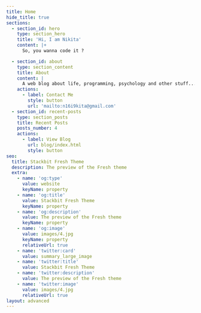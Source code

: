 ```yaml
---
title: Home
hide_title: true
sections:
  - section_id: hero
    type: section_hero
    title: 'Hi, I am Nikita'
    content: |+
      So, you wanna code it ?

  - section_id: about
    type: section_content
    title: About
    content: |
      A web blog about life, programming, psychology and other stuff....
    actions:
      - label: Contact Me
        style: button
        url: 'mailto:n16i9kita@gmail.com'
  - section_id: recent-posts
    type: section_posts
    title: Recent Posts
    posts_number: 4
    actions:
      - label: View Blog
        url: blog/index.html
        style: button
seo:
  title: Stackbit Fresh Theme
  description: The preview of the Fresh theme
  extra:
    - name: 'og:type'
      value: website
      keyName: property
    - name: 'og:title'
      value: Stackbit Fresh Theme
      keyName: property
    - name: 'og:description'
      value: The preview of the Fresh theme
      keyName: property
    - name: 'og:image'
      value: images/4.jpg
      keyName: property
      relativeUrl: true
    - name: 'twitter:card'
      value: summary_large_image
    - name: 'twitter:title'
      value: Stackbit Fresh Theme
    - name: 'twitter:description'
      value: The preview of the Fresh theme
    - name: 'twitter:image'
      value: images/4.jpg
      relativeUrl: true
layout: advanced
---
```

